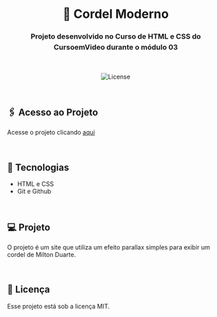 <h1 align="center">📝 Cordel Moderno</h1>

<h3 align="center" style="line-height: 1.5">Projeto desenvolvido no Curso de HTML e CSS do CursoemVideo durante o módulo 03</h3>

<br>

<p align="center">
  <img alt="License" src="https://img.shields.io/static/v1?label=license&message=MIT&color=49AA26&labelColor=000000">
</p>

<br>

## 🖇️ Acesso ao Projeto


Acesse o projeto clicando [aqui](https://fel1324.github.io/CordelModerno/)

<br>


## 🚀 Tecnologias

* HTML e CSS
* Git e Github

<br>

## 💻 Projeto

O projeto é um site que utiliza um efeito parallax simples para exibir um cordel de Milton Duarte.

<br>

## 📑 Licença

Esse projeto está sob a licença MIT.
